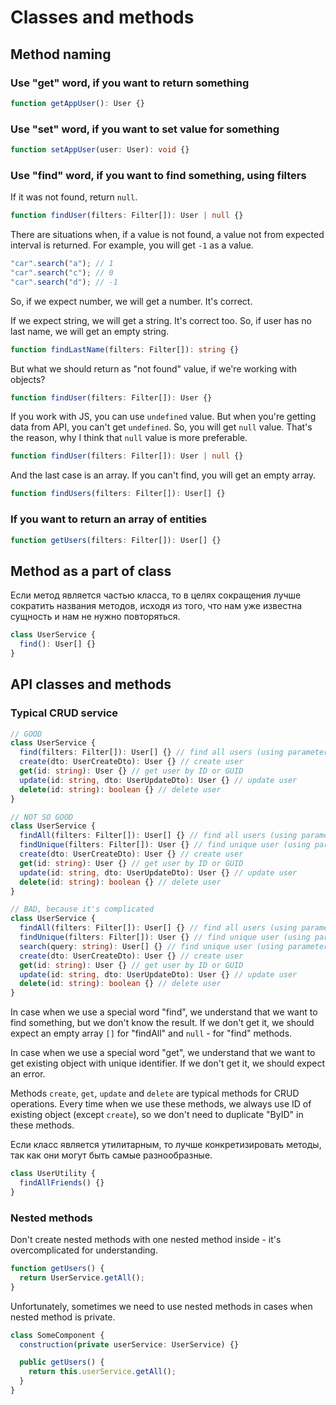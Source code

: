 # Classes and methods

## Method naming

### Use "get" word, if you want to return something

```ts
function getAppUser(): User {}
```

### Use "set" word, if you want to set value for something

```ts
function setAppUser(user: User): void {}
```

### Use "find" word, if you want to find something, using filters

If it was not found, return `null`.

```ts
function findUser(filters: Filter[]): User | null {}
```

There are situations when, if a value is not found, a value not from expected interval is returned. For example, you will get `-1` as a value.

```ts
"car".search("a"); // 1
"car".search("c"); // 0
"car".search("d"); // -1
```

So, if we expect number, we will get a number. It's correct.

If we expect string, we will get a string. It's correct too. So, if user has no last name, we will get an empty string.

```ts
function findLastName(filters: Filter[]): string {}
```

But what we should return as "not found" value, if we're working with objects?

```ts
function findUser(filters: Filter[]): User {}
```

If you work with JS, you can use `undefined` value. But when you're getting data from API, you can't get `undefined`. So, you will get `null` value. That's the reason, why I think that `null` value is more preferable.

```ts
function findUser(filters: Filter[]): User | null {}
```

And the last case is an array. If you can't find, you will get an empty array.

```ts
function findUsers(filters: Filter[]): User[] {}
```

### If you want to return an array of entities

```ts
function getUsers(filters: Filter[]): User[] {}
```

## Method as a part of class

Если метод является частью класса, то в целях сокращения лучше сократить названия методов, исходя из того, что нам уже известна сущность и нам не нужно повторяться.

```ts
class UserService {
  find(): User[] {}
}
```

## API classes and methods

### Typical CRUD service

```ts
// GOOD
class UserService {
  find(filters: Filter[]): User[] {} // find all users (using parameters/filters or without them)
  create(dto: UserCreateDto): User {} // create user
  get(id: string): User {} // get user by ID or GUID
  update(id: string, dto: UserUpdateDto): User {} // update user
  delete(id: string): boolean {} // delete user
}

// NOT SO GOOD
class UserService {
  findAll(filters: Filter[]): User[] {} // find all users (using parameters/filters or without them)
  findUnique(filters: Filter[]): User {} // find unique user (using parameters/filters)
  create(dto: UserCreateDto): User {} // create user
  get(id: string): User {} // get user by ID or GUID
  update(id: string, dto: UserUpdateDto): User {} // update user
  delete(id: string): boolean {} // delete user
}

// BAD, because it's complicated
class UserService {
  findAll(filters: Filter[]): User[] {} // find all users (using parameters/filters or without them)
  findUnique(filters: Filter[]): User {} // find unique user (using parameters/filters)
  search(query: string): User[] {} // find unique user (using parameters/filters)
  create(dto: UserCreateDto): User {} // create user
  get(id: string): User {} // get user by ID or GUID
  update(id: string, dto: UserUpdateDto): User {} // update user
  delete(id: string): boolean {} // delete user
}
```

In case when we use a special word "find", we understand that we want to find something, but we don't know the result. If we don't get it, we should expect an empty array `[]` for "findAll" and `null` - for "find" methods.

In case when we use a special word "get", we understand that we want to get existing object with unique identifier. If we don't get it, we should expect an error.

Methods `create`, `get`, `update` and `delete` are typical methods for CRUD operations. Every time when we use these methods, we always use ID of existing object (except `create`), so we don't need to duplicate "ByID" in these methods.

Если класс является утилитарным, то лучше конкретизировать методы, так как они могут быть самые разнообразные.

```ts
class UserUtility {
  findAllFriends() {}
}
```

### Nested methods

Don't create nested methods with one nested method inside - it's overcomplicated for understanding.

```ts
function getUsers() {
  return UserService.getAll();
}
```

Unfortunately, sometimes we need to use nested methods in cases when nested method is private.

```ts
class SomeComponent {
  construction(private userService: UserService) {}

  public getUsers() {
    return this.userService.getAll();
  }
}
```
